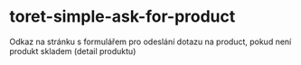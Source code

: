 # toret-simple-ask-for-product
Odkaz na stránku s formulářem pro odeslání dotazu na product, pokud není produkt skladem (detail produktu)
